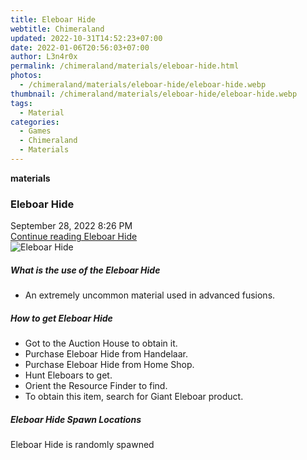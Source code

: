 ```yaml
---
title: Eleboar Hide
webtitle: Chimeraland
updated: 2022-10-31T14:52:23+07:00
date: 2022-01-06T20:56:03+07:00
author: L3n4r0x
permalink: /chimeraland/materials/eleboar-hide.html
photos:
  - /chimeraland/materials/eleboar-hide/eleboar-hide.webp
thumbnail: /chimeraland/materials/eleboar-hide/eleboar-hide.webp
tags:
  - Material
categories:
  - Games
  - Chimeraland
  - Materials
---
```


<section id="bootstrap-wrapper"><link rel="stylesheet" href="https://cdn.statically.io/gh/dimaslanjaka/Web-Manajemen/40ac3225/css/bootstrap-4.5-wrapper.css"/><div class="row g-0 border rounded overflow-hidden flex-md-row mb-4 shadow-sm position-relative"><div class="col p-4 d-flex flex-column position-static"><strong class="d-inline-block mb-2 text-success">materials</strong><h3 class="mb-0">Eleboar Hide</h3><div class="mb-1 text-muted">September 28, 2022 8:26 PM</div><a href="#" class="stretched-link d-none">Continue reading Eleboar Hide</a></div><div class="col-auto d-none d-lg-block"><img src="/chimeraland/materials/eleboar-hide/eleboar-hide.webp" alt="Eleboar Hide"/></div></div><div class="row"><div class="col-lg-6 col-12 mb-2"><div class="card"><div class="card-body"><h5 class="card-title">What is the use of the Eleboar Hide</h5><div class="card-text"><ul><li>An extremely uncommon material used in advanced fusions.</li></ul></div></div></div></div><div class="col-lg-6 col-12 mb-2"><div class="card"><div class="card-body"><h5 class="card-title">How to get Eleboar Hide</h5><div class="card-text"><ul><li>Got to the Auction House to obtain it.</li><li>Purchase Eleboar Hide from Handelaar.</li><li>Purchase Eleboar Hide from Home Shop.</li><li>Hunt Eleboars to get.</li><li>Orient the Resource Finder to find.</li><li>To obtain this item, search for Giant Eleboar product.</li></ul></div></div></div></div><div class="col-12 mb-2"><h5>Eleboar Hide Spawn Locations</h5><p>Eleboar Hide is randomly spawned</p></div></div></section>
